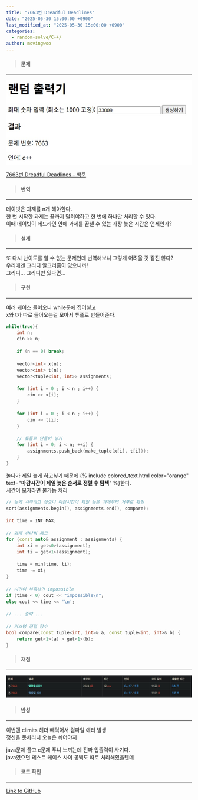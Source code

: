 ```yaml
---
title: "7663번 Dreadful Deadlines"
date: "2025-05-30 15:00:00 +0900"
last_modified_at: "2025-05-30 15:00:00 +0900"
categories: 
  - random-solve/C++/
author: movingwoo
---
```

> #### 문제  
---  
  
![img01](/assets/images/posts/random-solve/C++/2025-05-30-7663/img01.jpg)  
  
[7663번 Dreadful Deadlines - 백준](https://www.acmicpc.net/problem/7663)  
  
> #### 번역  
---  
  
데이빗은 과제를 n개 해야한다.  
한 번 시작한 과제는 끝까지 달려야하고 한 번에 하나만 처리할 수 있다.  
이때 데이빗이 데드라인 안에 과제를 끝낼 수 있는 가장 늦은 시간은 언제인가?  
  
> #### 설계  
---  
  
또 다시 난이도를 알 수 없는 문제인데 번역해보니 그렇게 어려울 것 같진 않다?  
우리에겐 그리디 알고리즘이 있으니까!  
그리디... 그리디만 있다면...  
  
> #### 구현  
---  
  
여러 케이스 들어오니 while문에 집어넣고  
x와 t가 따로 들어오는걸 모아서 튜플로 만들어준다.  
  
```cpp
while(true){
    int n;
    cin >> n;

    if (n == 0) break;

    vector<int> x(n);
    vector<int> t(n);
    vector<tuple<int, int>> assignments;

    for (int i = 0 ; i < n ; i++) {
        cin >> x[i];
    }

    for (int i = 0 ; i < n ; i++) {
        cin >> t[i];
    }

    // 튜플로 만들어 넣기
    for (int i = 0; i < n; ++i) {
        assignments.push_back(make_tuple(x[i], t[i]));
    }
}
```
  
놀다가 제일 늦게 하고싶기 때문에 {% include colored_text.html color="orange" text="**마감시간이 제일 늦은 순서로 정렬 후 탐색**" %}한다.  
시간이 모자라면 불가능 처리  
  
```cpp
// 늦게 시작하고 싶으니 마감시간이 제일 늦은 과제부터 거꾸로 확인
sort(assignments.begin(), assignments.end(), compare);

int time = INT_MAX; 

// 과제 하나씩 체크
for (const auto& assignment : assignments) {
    int xi = get<0>(assignment);
    int ti = get<1>(assignment);

    time = min(time, ti);
    time -= xi;
}

// 시간이 부족하면 impossible
if (time < 0) cout << "impossible\n";
else cout << time << '\n';

// ... 중략 ...

// 커스텀 정렬 함수
bool compare(const tuple<int, int>& a, const tuple<int, int>& b) {
    return get<1>(a) > get<1>(b); 
}
```
  
> #### 채점  
---  
  
![img02](/assets/images/posts/random-solve/C++/2025-05-30-7663/img02.jpg)  
  
> #### 반성  
---  
  
이번엔 climits 헤더 빼먹어서 컴파일 에러 발생  
정신을 못차리니 오늘은 쉬어야지  
  
java문제 풀고 c문제 푸니 느끼는데 진짜 입출력이 사기다.  
java였으면 테스트 케이스 사이 공백도 따로 처리해줬을텐데  
  
> #### 코드 확인   
---  
  
[Link to GitHub](https://raw.githubusercontent.com/movingwoo/movingwoo-snippets/refs/heads/main/random-solve/C%2B%2B/2025-05-30-7663.cpp)


